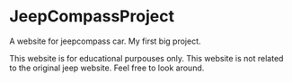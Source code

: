 # JeepCompassProject
A website for jeepcompass car. My first big project.


This website is for educational purpouses only. This website is not related to the original jeep website. Feel free to look around.
